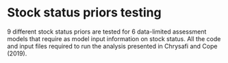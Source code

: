 # Stock status priors testing

9 different stock status priors are tested for 6 data-limited assessment models that require as model input information on stock status. All the code and input files required to run the analysis presented in Chrysafi and Cope (2019).
